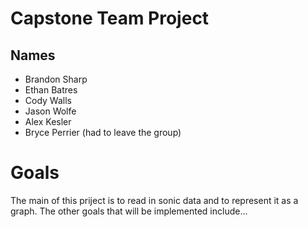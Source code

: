 # Capstone Team Project
## Names
* Brandon Sharp
* Ethan Batres
* Cody Walls
* Jason Wolfe
* Alex Kesler
* Bryce Perrier (had to leave the group)
# Goals
The main of this priject is to read in sonic data and to represent it as a graph. The other goals that will be implemented include...
